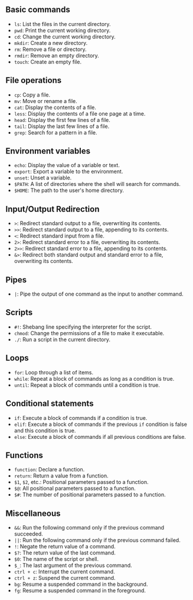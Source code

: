 ## Basic commands

- `ls`: List the files in the current directory.
- `pwd`: Print the current working directory.
- `cd`: Change the current working directory.
- `mkdir`: Create a new directory.
- `rm`: Remove a file or directory.
- `rmdir`: Remove an empty directory.
- `touch`: Create an empty file.

## File operations

- `cp`: Copy a file.
- `mv`: Move or rename a file.
- `cat`: Display the contents of a file.
- `less`: Display the contents of a file one page at a time.
- `head`: Display the first few lines of a file.
- `tail`: Display the last few lines of a file.
- `grep`: Search for a pattern in a file.

## Environment variables

- `echo`: Display the value of a variable or text.
- `export`: Export a variable to the environment.
- `unset`: Unset a variable.
- `$PATH`: A list of directories where the shell will search for commands.
- `$HOME`: The path to the user's home directory.

## Input/Output Redirection

- `>`: Redirect standard output to a file, overwriting its contents.
- `>>`: Redirect standard output to a file, appending to its contents.
- `<`: Redirect standard input from a file.
- `2>`: Redirect standard error to a file, overwriting its contents.
- `2>>`: Redirect standard error to a file, appending to its contents.
- `&>`: Redirect both standard output and standard error to a file, overwriting its contents.

## Pipes

- `|`: Pipe the output of one command as the input to another command.

## Scripts

- `#!`: Shebang line specifying the interpreter for the script.
- `chmod`: Change the permissions of a file to make it executable.
- `./`: Run a script in the current directory.

## Loops

- `for`: Loop through a list of items.
- `while`: Repeat a block of commands as long as a condition is true.
- `until`: Repeat a block of commands until a condition is true.

## Conditional statements

- `if`: Execute a block of commands if a condition is true.
- `elif`: Execute a block of commands if the previous `if` condition is false and this condition is true.
- `else`: Execute a block of commands if all previous conditions are false.

## Functions

- `function`: Declare a function.
- `return`: Return a value from a function.
- `$1`, `$2`, etc.: Positional parameters passed to a function.
- `$@`: All positional parameters passed to a function.
- `$#`: The number of positional parameters passed to a function.

## Miscellaneous

- `&&`: Run the following command only if the previous command succeeded.
- `||`: Run the following command only if the previous command failed.
- `!`: Negate the return value of a command.
- `$?`: The return value of the last command.
- `$0`: The name of the script or shell.
- `$_`: The last argument of the previous command.
- `ctrl + c`: Interrupt the current command.
- `ctrl + z`: Suspend the current command.
- `bg`: Resume a suspended command in the background.
- `fg`: Resume a suspended command in the foreground.